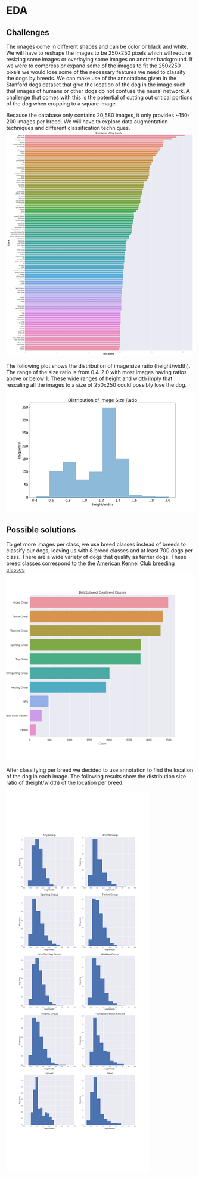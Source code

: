 EDA
============
## Challenges
The images come in different shapes and can be color or black and white. We will have to reshape the images to be 250x250 pixels which will require resizing some images or overlaying some images on another background. If we were to compress or expand some of the images to fit the 250x250 pixels we would lose some of the necessary features we need to  classify the dogs by breeds. We can make use of the annotations given in the Stanford dogs dataset that give the location of the dog in the image such that images of humans or other dogs do not confuse the neural network. A challenge that comes with this is the potential of cutting out critical portions of the dog when cropping to a square image. 


Because the database only contains 20,580 images, it only provides ~150-200 images per breed. We will have to explore data augmentation techniques and different classification techniques. 
![breed classification image](https://github.com/ayshaw/Dog-Breed-Project/blob/master/distribution_breeds.png)
 
The following plot shows the distribution of image size ratio (height/width). The range of the size ratio is from 0.4-2.0 with most images having ratios above or below 1. These wide ranges of height and width imply that rescaling all the images to a size of 250x250 could possibly lose the dog.
![breed class classification image](https://github.com/ayshaw/Dog-Breed-Project/blob/master/distribution_size.png)


## Possible solutions
To get more images per class, we use breed classes instead of breeds to classify our dogs, leaving us with 8 breed classes and at least 700 dogs per class. There are a wide variety of dogs that qualify as terrier dogs. These breed classes correspond to the the [American Kennel Club breeding classes](https://www.akc.org/public-education/resources/general-tips-information/dog-breeds-sorted-groups/)
![breed class classification image](https://github.com/ayshaw/Dog-Breed-Project/blob/master/distribution_class.png)


After classifying per breed we decided to use annotation to find the location of the dog in each image. The following results show the distribution size ratio of (height/width) of the location per breed. 

![breed class classification image](https://github.com/ayshaw/Dog-Breed-Project/blob/master/annotated_fig_ratio.png)
